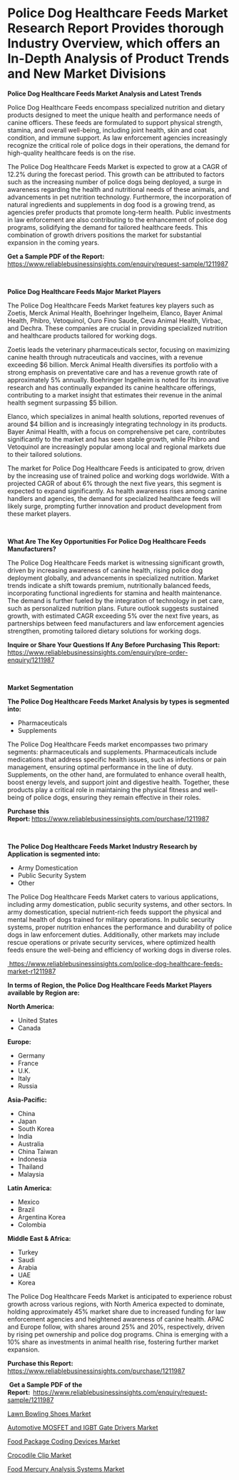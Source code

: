 <p><h1>Police Dog Healthcare Feeds Market Research Report Provides thorough Industry Overview, which offers an In-Depth Analysis of Product Trends and New Market Divisions</h1></p><p><strong>Police Dog Healthcare Feeds Market Analysis and Latest Trends</strong></p>
<p><p>Police Dog Healthcare Feeds encompass specialized nutrition and dietary products designed to meet the unique health and performance needs of canine officers. These feeds are formulated to support physical strength, stamina, and overall well-being, including joint health, skin and coat condition, and immune support. As law enforcement agencies increasingly recognize the critical role of police dogs in their operations, the demand for high-quality healthcare feeds is on the rise.</p><p>The Police Dog Healthcare Feeds Market is expected to grow at a CAGR of 12.2% during the forecast period. This growth can be attributed to factors such as the increasing number of police dogs being deployed, a surge in awareness regarding the health and nutritional needs of these animals, and advancements in pet nutrition technology. Furthermore, the incorporation of natural ingredients and supplements in dog food is a growing trend, as agencies prefer products that promote long-term health. Public investments in law enforcement are also contributing to the enhancement of police dog programs, solidifying the demand for tailored healthcare feeds. This combination of growth drivers positions the market for substantial expansion in the coming years.</p></p>
<p><strong>Get a Sample PDF of the Report:&nbsp;</strong> <a href="https://www.reliablebusinessinsights.com/enquiry/request-sample/1211987?utm_campaign=97&utm_medium=2&utm_source=Github&utm_content=ia&utm_term=06102024&utm_id=police-dog-healthcare-feeds">https://www.reliablebusinessinsights.com/enquiry/request-sample/1211987</a></p>
<p>&nbsp;</p>
<p><strong>Police Dog Healthcare Feeds Major Market Players</strong></p>
<p><p>The Police Dog Healthcare Feeds Market features key players such as Zoetis, Merck Animal Health, Boehringer Ingelheim, Elanco, Bayer Animal Health, Phibro, Vetoquinol, Ouro Fino Saude, Ceva Animal Health, Virbac, and Dechra. These companies are crucial in providing specialized nutrition and healthcare products tailored for working dogs.</p><p>Zoetis leads the veterinary pharmaceuticals sector, focusing on maximizing canine health through nutraceuticals and vaccines, with a revenue exceeding $6 billion. Merck Animal Health diversifies its portfolio with a strong emphasis on preventative care and has a revenue growth rate of approximately 5% annually. Boehringer Ingelheim is noted for its innovative research and has continually expanded its canine healthcare offerings, contributing to a market insight that estimates their revenue in the animal health segment surpassing $5 billion.</p><p>Elanco, which specializes in animal health solutions, reported revenues of around $4 billion and is increasingly integrating technology in its products. Bayer Animal Health, with a focus on comprehensive pet care, contributes significantly to the market and has seen stable growth, while Phibro and Vetoquinol are increasingly popular among local and regional markets due to their tailored solutions.</p><p>The market for Police Dog Healthcare Feeds is anticipated to grow, driven by the increasing use of trained police and working dogs worldwide. With a projected CAGR of about 6% through the next five years, this segment is expected to expand significantly. As health awareness rises among canine handlers and agencies, the demand for specialized healthcare feeds will likely surge, prompting further innovation and product development from these market players.</p></p>
<p>&nbsp;</p>
<p><strong>What Are The Key Opportunities For Police Dog Healthcare Feeds Manufacturers?</strong></p>
<p><p>The Police Dog Healthcare Feeds market is witnessing significant growth, driven by increasing awareness of canine health, rising police dog deployment globally, and advancements in specialized nutrition. Market trends indicate a shift towards premium, nutritionally balanced feeds, incorporating functional ingredients for stamina and health maintenance. The demand is further fueled by the integration of technology in pet care, such as personalized nutrition plans. Future outlook suggests sustained growth, with estimated CAGR exceeding 5% over the next five years, as partnerships between feed manufacturers and law enforcement agencies strengthen, promoting tailored dietary solutions for working dogs.</p></p>
<p><strong>Inquire or Share Your Questions If Any Before Purchasing This Report:</strong> <a href="https://www.reliablebusinessinsights.com/enquiry/pre-order-enquiry/1211987?utm_campaign=97&utm_medium=2&utm_source=Github&utm_content=ia&utm_term=06102024&utm_id=police-dog-healthcare-feeds">https://www.reliablebusinessinsights.com/enquiry/pre-order-enquiry/1211987</a></p>
<p>&nbsp;</p>
<p><strong>Market Segmentation</strong></p>
<p><strong>The Police Dog Healthcare Feeds Market Analysis by types is segmented into:</strong></p>
<p><ul><li>Pharmaceuticals</li><li>Supplements</li></ul></p>
<p><p>The Police Dog Healthcare Feeds market encompasses two primary segments: pharmaceuticals and supplements. Pharmaceuticals include medications that address specific health issues, such as infections or pain management, ensuring optimal performance in the line of duty. Supplements, on the other hand, are formulated to enhance overall health, boost energy levels, and support joint and digestive health. Together, these products play a critical role in maintaining the physical fitness and well-being of police dogs, ensuring they remain effective in their roles.</p></p>
<p><strong>Purchase this Report:&nbsp;</strong><a href="https://www.reliablebusinessinsights.com/purchase/1211987?utm_campaign=97&utm_medium=2&utm_source=Github&utm_content=ia&utm_term=06102024&utm_id=police-dog-healthcare-feeds">https://www.reliablebusinessinsights.com/purchase/1211987</a></p>
<p>&nbsp;</p>
<p><strong>The Police Dog Healthcare Feeds Market Industry Research by Application is segmented into:</strong></p>
<p><ul><li>Army Domestication</li><li>Public Security System</li><li>Other</li></ul></p>
<p><p>The Police Dog Healthcare Feeds Market caters to various applications, including army domestication, public security systems, and other sectors. In army domestication, special nutrient-rich feeds support the physical and mental health of dogs trained for military operations. In public security systems, proper nutrition enhances the performance and durability of police dogs in law enforcement duties. Additionally, other markets may include rescue operations or private security services, where optimized health feeds ensure the well-being and efficiency of working dogs in diverse roles.</p></p>
<p><a href="https://www.reliablebusinessinsights.com/police-dog-healthcare-feeds-market-r1211987?utm_campaign=97&utm_medium=2&utm_source=Github&utm_content=ia&utm_term=06102024&utm_id=police-dog-healthcare-feeds">&nbsp;https://www.reliablebusinessinsights.com/police-dog-healthcare-feeds-market-r1211987</a></p>
<p><strong>In terms of Region, the Police Dog Healthcare Feeds Market Players available by Region are:</strong></p>
<p>
    <p> <strong> North America: </strong>
        <ul>
            <li>United States</li>
            <li>Canada</li>
        </ul>
        </p> 
    <p> <strong> Europe: </strong>
        <ul>
            <li>Germany</li>
            <li>France</li>
            <li>U.K.</li>
            <li>Italy</li>
            <li>Russia</li>
        </ul>
        </p> 
    <p> <strong> Asia-Pacific: </strong>
        <ul>
            <li>China</li>
            <li>Japan</li>
            <li>South Korea</li>
            <li>India</li>
            <li>Australia</li>
            <li>China Taiwan</li>
            <li>Indonesia</li>
            <li>Thailand</li>
            <li>Malaysia</li>
        </ul>
        </p> 
    <p> <strong> Latin America: </strong>
        <ul>
            <li>Mexico</li>
            <li>Brazil</li>
            <li>Argentina Korea</li>
            <li>Colombia</li>
        </ul>
        </p> 
    <p> <strong> Middle East & Africa: </strong>
        <ul>
            <li>Turkey</li>
            <li>Saudi</li>
            <li>Arabia</li>
            <li>UAE</li>
            <li>Korea</li>
        </ul>
    </p>
    </p>
<p><p>The Police Dog Healthcare Feeds Market is anticipated to experience robust growth across various regions, with North America expected to dominate, holding approximately 45% market share due to increased funding for law enforcement agencies and heightened awareness of canine health. APAC and Europe follow, with shares around 25% and 20%, respectively, driven by rising pet ownership and police dog programs. China is emerging with a 10% share as investments in animal health rise, fostering further market expansion.</p></p>
<p><strong>Purchase this Report: </strong><a href="https://www.reliablebusinessinsights.com/purchase/1211987?utm_campaign=97&utm_medium=2&utm_source=Github&utm_content=ia&utm_term=06102024&utm_id=police-dog-healthcare-feeds">https://www.reliablebusinessinsights.com/purchase/1211987</a></p>
<p>&nbsp;<strong>Get a Sample PDF of the Report:&nbsp;&nbsp;</strong><a href="https://www.reliablebusinessinsights.com/enquiry/request-sample/1211987?utm_campaign=97&utm_medium=2&utm_source=Github&utm_content=ia&utm_term=06102024&utm_id=police-dog-healthcare-feeds">https://www.reliablebusinessinsights.com/enquiry/request-sample/1211987</a></p>
<p><strong></strong></p>
<p><p><a href="https://www.linkedin.com/pulse/lawn-bowling-shoes-market-global-insights-regional-eisde?utm_campaign=97&utm_medium=2&utm_source=Github&utm_content=ia&utm_term=06102024&utm_id=police-dog-healthcare-feeds">Lawn Bowling Shoes Market</a></p><p><a href="https://issuu.com/reportprime-2/docs/automotive-mosfet-and-igbt-gate-dri_7853b2287e4d6c?utm_campaign=97&utm_medium=2&utm_source=Github&utm_content=ia&utm_term=06102024&utm_id=police-dog-healthcare-feeds">Automotive MOSFET and IGBT Gate Drivers Market</a></p><p><a href="https://github.com/Sidorelashyti476/Market-Research-Report-List-1/blob/main/food-package-coding-devices-market.md?utm_campaign=97&utm_medium=2&utm_source=Github&utm_content=ia&utm_term=06102024&utm_id=police-dog-healthcare-feeds">Food Package Coding Devices Market</a></p><p><a href="https://www.linkedin.com/pulse/market-insights-global-crocodile-clip-forecast-innovation-dwlxe?utm_campaign=97&utm_medium=2&utm_source=Github&utm_content=ia&utm_term=06102024&utm_id=police-dog-healthcare-feeds">Crocodile Clip Market</a></p><p><a href="https://github.com/darcy8m10dupre/Market-Research-Report-List-1/blob/main/food-mercury-analysis-systems-market.md?utm_campaign=97&utm_medium=2&utm_source=Github&utm_content=ia&utm_term=06102024&utm_id=police-dog-healthcare-feeds">Food Mercury Analysis Systems Market</a></p></p>